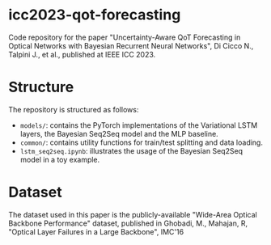 # icc2023-qot-forecasting
Code repository for the paper "Uncertainty-Aware QoT Forecasting in Optical Networks with Bayesian Recurrent Neural Networks", Di Cicco N., Talpini J., et al., published at IEEE ICC 2023.

# Structure
The repository is structured as follows:
- `models/`: contains the PyTorch implementations of the Variational LSTM layers, the Bayesian Seq2Seq model and the MLP baseline.
- `common/`: contains utility functions for train/test splitting and data loading.
- `lstm_seq2seq.ipynb`: illustrates the usage of the Bayesian Seq2Seq model in a toy example.

# Dataset
The dataset used in this paper is the publicly-available "Wide-Area Optical Backbone Performance" dataset, published in Ghobadi, M., Mahajan, R, "Optical Layer Failures in a Large Backbone", IMC'16